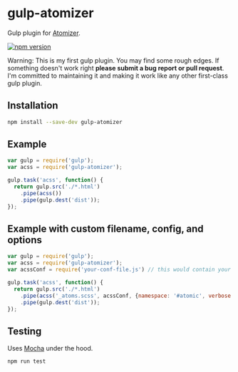 # gulp-atomizer

Gulp plugin for [Atomizer](https://github.com/yahoo/atomizer).

[![npm version](https://badge.fury.io/js/gulp-atomizer.svg)](https://badge.fury.io/js/gulp-atomizer)

Warning: This is my first gulp plugin.  You may find some rough edges.  If something doesn't work right **please submit a bug report or pull request**.  I'm committed to maintaining it and making it work like any other first-class gulp plugin.

## Installation
```bash
npm install --save-dev gulp-atomizer
```

## Example
```js
var gulp = require('gulp');
var acss = require('gulp-atomizer');

gulp.task('acss', function() {
  return gulp.src('./*.html')
    .pipe(acss())
    .pipe(gulp.dest('dist'));
});
```

## Example with custom filename, config, and options
```js
var gulp = require('gulp');
var acss = require('gulp-atomizer');
var acssConf = require('your-conf-file.js') // this would contain your breakpoint definitions, customs, etc.

gulp.task('acss', function() {
  return gulp.src('./*.html')
    .pipe(acss('_atoms.scss', acssConf, {namespace: '#atomic', verbose: true}))
    .pipe(gulp.dest('dist'));
});
```

## Testing
Uses [Mocha](http://mochajs.org/) under the hood.
```bash
npm run test
```
